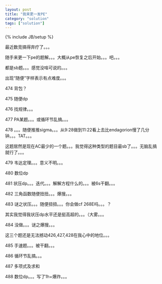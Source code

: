 ```yaml
---
layout: post
title: "我来更一发PE"
category: "solution"
tags: ["solution"]
---
```

{% include JB/setup %}

最近数竞搞得弃疗了。。。

随手来更一下pe的题解。。。大概从pe恢复之后开始。。。吧。。。

都是sb题。。。感觉没啥可说的。。。

出现“随便”字样表示有点难度。。。

474 背包？

475 随便dp

476 找规律。。。

477 PA某题。。。或循环节乱搞。。。

478 。。。随便推推sigma。。。从9:28做到11:22看上去比endagorion慢了几分钟。。。TAT。。。

这题居然是现在AC最少的一个题。。。我觉得这种类型的题目最sb了。。。无脑乱搞就行了。。。

479 韦达定理。。。意义不明。。。

480 数位dp

481 状压dp。。。迭代。。。解解方程什么的。。。被6s干翻。。。

482 三角函数随便扭扭。。。爆搜。。。

483 谜之状压。。。随便扭扭。。。你会做cf 268E吗。。。？

其实我觉得我状压dp水平还是挺高超的。。。（大雾。。。

484 没做。。。谜之爆搜。。。

这三个题还是无法撼动426,427,428在我心中的地位。。。

485 手速题。。。被干翻。。。

486 循环节乱搞。。。

487 多项式及求和

488 数位dp。。。写了1h+爆炸。。。
